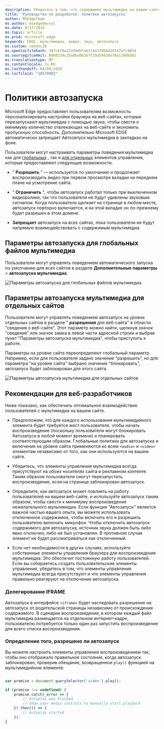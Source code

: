 ```yaml
---
description: Убедитесь в том, что содержимое мультимедиа на вашем сайте является предполагаемым.
title: 'Руководство по разработке: политики автозапуска'
author: MSEdgeTeam
ms.author: msedgedevrel
ms.date: 9/17/2018
ms.topic: article
ms.prod: microsoft-edge
keywords: EDGE, мультимедиа, видео, звук, автозапуск
ms.custom: seodec18
ms.openlocfilehash: 397c6f0a22359dbfab7c44370b0429147b7c9834
ms.sourcegitcommit: 6860234c25a8be863b7f29a54838e78e120dbb62
ms.translationtype: MT
ms.contentlocale: ru-RU
ms.lasthandoff: 04/09/2020
ms.locfileid: "10570902"
---
```

# Политики автозапуска

Microsoft Edge предоставляет пользователям возможность персонализировать настройки браузера на веб-сайтах, которые перезапускают мультимедиа с помощью звука, чтобы свести к минимуму количество отвлекающих на веб-сайте и экономить пропускную способность. Дополнительно Microsoft EDGE автоматически запрещает Автозапуск мультимедиа в закладках на фоне.

Пользователи могут настраивать параметры поведения мультимедиа как для [глобальных](#global-media-autoplay-settings) , так и [для отдельных](#per-site-media-autoplay-settings) элементов управления, которые предоставляют следующие возможности.

- " **Разрешить** " — используется по умолчанию и продолжает воспроизводить видео при первом просмотре вкладки на переднем плане на усмотрение сайта.

- " **Ограничить** ", чтобы автозапуск работал только при выключенном видеоролике, так что пользователи не будут удивлены звуковым сигналом. Когда пользователь щелкает на странице в любом месте, автозапуск повторно включается, и на этой вкладке он по-прежнему будет разрешен в этом домене.

- **Запрещает** автозапуск на всех сайтах, пока пользователи не будут напрямую взаимодействовать с содержимым мультимедиа.

## Параметры автозапуска для глобальных файлов мультимедиа

Пользователи могут управлять поведением автоматического запуска по умолчанию для всех сайтов в разделе **Дополнительные параметры**  >  **автозапуска мультимедиа**.

![Параметры автозапуска для глобальных файлов мультимедиа](../media/autoplay_global.png)

## Параметры автозапуска мультимедиа для отдельных сайтов

Пользователи могут управлять поведением автозапуск на уровне отдельных сайтов в разделе " **разрешения** для веб-сайта" в области "сведения о веб-сайте". Этот параметр можно найти, щелкнув значок "сведения" или значок замка в левой части адресной строки и выбрав пункт "Параметры автозапуска мультимедиа", чтобы приступить к работе.

Параметры на уровне сайта переопределяют глобальный параметр. Например, если для пользователя задано значение "разрешить", но для параметра "на уровне сайта" выбрано значение "блокировать", автозапуск будет заблокирован для этого сайта.

![Параметры автозапуска мультимедиа для отдельных сайтов](../media/autoplay_per-site.png)
 
## Рекомендации для веб-разработчиков

Ниже показано, как обеспечить оптимальное взаимодействие пользователей с мультимедиа на вашем сайте.

- Предположим, что для каждого использования мультимедийного элемента будет требуется жест пользователя, чтобы начать воспроизведение (поскольку пользователи могут блокировать Автозапуск в любой момент времени) и планировать соответствующим образом.  Глобальные политики для автозапуска и включения на уровне сайта применяются ко всем `<audio>` и `<video>` элементам независимо от того, как они используются на вашем сайте.

- Убедитесь, что элементы управления мультимедиа всегда присутствуют на обоих носителях сайта и рекламном контенте. Таким образом пользователи смогут перезапустить воспроизведение, если на странице заблокирован автозапуск.

- Определите, как автозапуск может повлиять на работу пользователей на вашем веб-сайте, и используйте автозапуск таким образом, чтобы свести к минимуму воспроизведение нежелательного мультимедиа. Если функция "Автозапуск" является важной частью вашего опыта, вы можете использовать отключенное содержимое, чтобы включить его и разрешить пользователю включать микрофон. Чтобы отключить автозапуск содержимого для автозапуска, источник звука должен быть либо явно отключен, либо не был установлен. В противном случае элемент не будет рассматриваться как отключенный.

- Если нет необходимости в других случаях, используйте собственные элементы управления браузера для воспроизведения мультимедиа. Это обеспечит постоянную работу пользователей. Если вы собираетесь создать пользовательские элементы управления, убедитесь в том, что элементы управления мультимедиа всегда присутствуют и что элементы управления правильно реагируют на отключение автозапуска.

### Делегирование IFRAME

Автозапуск в интерфейсе `<iframe>` будет наследовать разрешение на автозапуск от родительской страницы независимо от происхождения содержимого. В сценарии воспроизведения, в котором каждый файл мультимедиа размещается на отдельном интернет-кадре, пользователю потребуется только один раз запустить воспроизведение для всего списка воспроизведения.

### Определение того, разрешено ли автозапуск

Вы можете настроить элементы управления воспроизведением так, чтобы оно отображало правильное состояние, когда автозапуск заблокирован, проверив обещание, возвращенное `play()` функцией на мультимедийном элементе:

```Javascript

var promise = document.querySelector('video').play();

if (promise !== undefined) { 
    promise.catch(_error => { 
        // Autoplay was blocked
        // Show user media controls to manually start playback
    }).then(() => { 
        // Autoplay started
    }); 
}

```
